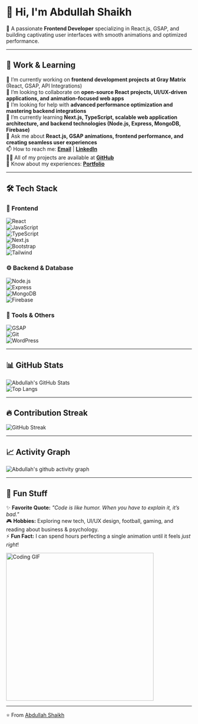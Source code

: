 # 👋 Hi, I'm Abdullah Shaikh  

🚀 A passionate **Frontend Developer** specializing in React.js, GSAP, and building captivating user interfaces with smooth animations and optimized performance.  

---

## 💼 Work & Learning  
🔭 I’m currently working on **frontend development projects at Gray Matrix** (React, GSAP, API Integrations)  
👯 I’m looking to collaborate on **open-source React projects, UI/UX-driven applications, and animation-focused web apps**  
🤝 I’m looking for help with **advanced performance optimization and mastering backend integrations**  
🌱 I’m currently learning **Next.js, TypeScript, scalable web application architecture, and backend technologies (Node.js, Express, MongoDB, Firebase)**  
💬 Ask me about **React.js, GSAP animations, frontend performance, and creating seamless user experiences**  
📫 How to reach me: **[Email](mailto:shabdullxh68.5@gmail.com)** | **[LinkedIn](http://linkedin.com/in/abdullah-shaikh-028076244)**  
👨‍💻 All of my projects are available at **[GitHub](https://github.com/Shaikh-Abdullah)**  
📄 Know about my experiences: **[Portfolio](https://abdullah-portfolio-iota.vercel.app/)**  

---

## 🛠️ Tech Stack  

### 🚀 Frontend  
![React](https://img.shields.io/badge/React-20232A?style=for-the-badge&logo=react&logoColor=61DAFB)  
![JavaScript](https://img.shields.io/badge/JavaScript-F7DF1E?style=for-the-badge&logo=javascript&logoColor=black)  
![TypeScript](https://img.shields.io/badge/TypeScript-007ACC?style=for-the-badge&logo=typescript&logoColor=white)  
![Next.js](https://img.shields.io/badge/Next.js-000000?style=for-the-badge&logo=nextdotjs&logoColor=white)  
![Bootstrap](https://img.shields.io/badge/Bootstrap-563D7C?style=for-the-badge&logo=bootstrap&logoColor=white)  
![Tailwind](https://img.shields.io/badge/Tailwind_CSS-38B2AC?style=for-the-badge&logo=tailwind-css&logoColor=white)  

### ⚙️ Backend & Database  
![Node.js](https://img.shields.io/badge/Node.js-339933?style=for-the-badge&logo=nodedotjs&logoColor=white)  
![Express](https://img.shields.io/badge/Express.js-000000?style=for-the-badge&logo=express&logoColor=white)  
![MongoDB](https://img.shields.io/badge/MongoDB-4EA94B?style=for-the-badge&logo=mongodb&logoColor=white)  
![Firebase](https://img.shields.io/badge/Firebase-FFCA28?style=for-the-badge&logo=firebase&logoColor=black)  

### 🎨 Tools & Others  
![GSAP](https://img.shields.io/badge/GSAP-88CE02?style=for-the-badge&logo=greensock&logoColor=black)  
![Git](https://img.shields.io/badge/Git-F05032?style=for-the-badge&logo=git&logoColor=white)  
![WordPress](https://img.shields.io/badge/WordPress-21759B?style=for-the-badge&logo=wordpress&logoColor=white)  

---

## 📊 GitHub Stats  

![Abdullah's GitHub Stats](https://github-readme-stats.vercel.app/api?username=Shaikh-Abdullah&show_icons=true&theme=tokyonight)  
![Top Langs](https://github-readme-stats.vercel.app/api/top-langs/?username=Shaikh-Abdullah&layout=compact&theme=tokyonight)  

---

## 🔥 Contribution Streak  

![GitHub Streak](https://github-readme-streak-stats.herokuapp.com/?user=Shaikh-Abdullah&theme=tokyonight)  

---

## 📈 Activity Graph  

![Abdullah's github activity graph](https://github-readme-activity-graph.vercel.app/graph?username=Shaikh-Abdullah&theme=tokyo-night)  

---

## 🎉 Fun Stuff  

✨ **Favorite Quote:** *"Code is like humor. When you have to explain it, it’s bad."*  
🎮 **Hobbies:** Exploring new tech, UI/UX design, football, gaming, and reading about business & psychology.  
⚡ **Fun Fact:** I can spend hours perfecting a single animation until it feels *just right*!  

<img src="https://media.giphy.com/media/qgQUggAC3Pfv687qPC/giphy.gif" width="400" alt="Coding GIF">  

---

⭐️ From [Abdullah Shaikh](https://github.com/Shaikh-Abdullah)
